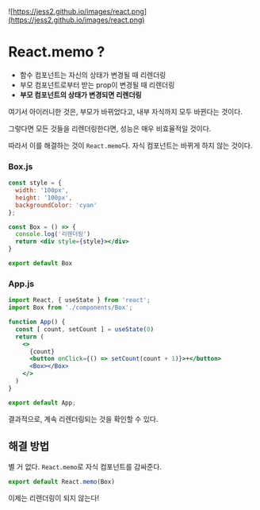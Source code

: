 ![https://jess2.github.io/images/react.png](https://jess2.github.io/images/react.png)

# React.memo ?

- 함수 컴포넌트는 자신의 상태가 변경될 때 리렌더링
- 부모 컴포넌트로부터 받는 prop이 변경될 때 리렌더링
- **부모 컴포넌트의 상태가 변경되면 리렌더링**

여기서 아이러니한 것은, 부모가 바뀌었다고, 내부 자식까지 모두 바뀐다는 것이다.

그렇다면 모든 것들을 리렌더링한다면, 성능은 매우 비효율적일 것이다.

따라서 이를 해결하는 것이 `React.memo`다. 자식 컴포넌트는 바뀌게 하지 않는 것이다.

### Box.js

```jsx
const style = {
  width: '100px',
  height: '100px',
  backgroundColor: 'cyan'
};

const Box = () => {
  console.log('리렌더링')
  return <div style={style}></div>
}

export default Box
```

### App.js

```jsx
import React, { useState } from 'react';
import Box from './components/Box';

function App() {
  const [ count, setCount ] = useState(0)
  return (
    <>
      {count}
      <button onClick={() => setCount(count + 1)}>+</button>
      <Box></Box>
    </>
  )
}

export default App;
```

결과적으로, 계속 리렌더링되는 것을 확인할 수 있다.

## 해결 방법

별 거 없다. `React.memo`로 자식 컴포넌트를 감싸준다.

```jsx
export default React.memo(Box)
```

이제는 리렌더링이 되지 않는다!